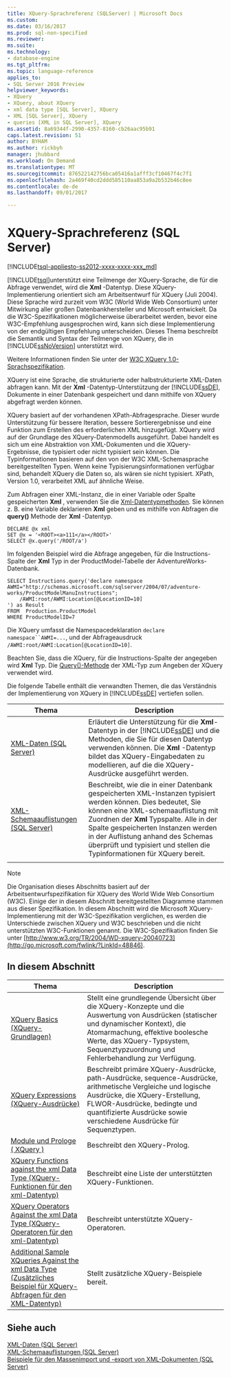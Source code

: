 ```yaml
---
title: XQuery-Sprachreferenz (SQLServer) | Microsoft Docs
ms.custom: 
ms.date: 03/16/2017
ms.prod: sql-non-specified
ms.reviewer: 
ms.suite: 
ms.technology:
- database-engine
ms.tgt_pltfrm: 
ms.topic: language-reference
applies_to:
- SQL Server 2016 Preview
helpviewer_keywords:
- XQuery
- XQuery, about XQuery
- xml data type [SQL Server], XQuery
- XML [SQL Server], XQuery
- queries [XML in SQL Server], XQuery
ms.assetid: 8a69344f-2990-4357-8160-cb26aac95b91
caps.latest.revision: 51
author: BYHAM
ms.author: rickbyh
manager: jhubbard
ms.workload: On Demand
ms.translationtype: MT
ms.sourcegitcommit: 876522142756bca05416a1afff3cf10467f4c7f1
ms.openlocfilehash: 2a469f40cd2ddd585110aa853a9a2b532b46c8ee
ms.contentlocale: de-de
ms.lasthandoff: 09/01/2017

---
```

# <a name="xquery-language-reference-sql-server"></a>XQuery-Sprachreferenz (SQL Server)
[!INCLUDE[tsql-appliesto-ss2012-xxxx-xxxx-xxx_md](../includes/tsql-appliesto-ss2012-xxxx-xxxx-xxx-md.md)]

  [!INCLUDE[tsql](../includes/tsql-md.md)]unterstützt eine Teilmenge der XQuery-Sprache, die für die Abfrage verwendet, wird die **Xml** -Datentyp. Diese XQuery-Implementierung orientiert sich am Arbeitsentwurf für XQuery (Juli 2004). Diese Sprache wird zurzeit vom W3C (World Wide Web Consortium) unter Mitwirkung aller großen Datenbankhersteller und Microsoft entwickelt. Da die W3C-Spezifikationen möglicherweise überarbeitet werden, bevor eine W3C-Empfehlung ausgesprochen wird, kann sich diese Implementierung von der endgültigen Empfehlung unterscheiden. Dieses Thema beschreibt die Semantik und Syntax der Teilmenge von XQuery, die in [!INCLUDE[ssNoVersion](../includes/ssnoversion-md.md)] unterstützt wird.  
  
 Weitere Informationen finden Sie unter der [W3C XQuery 1.0-Sprachspezifikation](http://go.microsoft.com/fwlink/?LinkId=48846).  
  
 XQuery ist eine Sprache, die strukturierte oder halbstrukturierte XML-Daten abfragen kann. Mit der **Xml** -Datentyp-Unterstützung der [!INCLUDE[ssDE](../includes/ssde-md.md)], Dokumente in einer Datenbank gespeichert und dann mithilfe von XQuery abgefragt werden können.  
  
 XQuery basiert auf der vorhandenen XPath-Abfragesprache. Dieser wurde Unterstützung für bessere Iteration, bessere Sortierergebnisse und eine Funktion zum Erstellen des erforderlichen XML hinzugefügt. XQuery wird auf der Grundlage des XQuery-Datenmodells ausgeführt. Dabei handelt es sich um eine Abstraktion von XML-Dokumenten und die XQuery-Ergebnisse, die typisiert oder nicht typisiert sein können. Die Typinformationen basieren auf den von der W3C XML-Schemasprache bereitgestellten Typen. Wenn keine Typisierungsinformationen verfügbar sind, behandelt XQuery die Daten so, als wären sie nicht typisiert. XPath, Version 1.0, verarbeitet XML auf ähnliche Weise.  
  
 Zum Abfragen einer XML-Instanz, die in einer Variable oder Spalte gespeicherten **Xml** , verwenden Sie die [Xml-Datentypmethoden](../t-sql/xml/xml-data-type-methods.md). Sie können z. B. eine Variable deklarieren **Xml** geben und es mithilfe von Abfragen die **query()** Methode der **Xml** -Datentyp.  
  
```  
DECLARE @x xml  
SET @x = '<ROOT><a>111</a></ROOT>'  
SELECT @x.query('/ROOT/a')  
```  
  
 Im folgenden Beispiel wird die Abfrage angegeben, für die Instructions-Spalte der **Xml** Typ in der ProductModel-Tabelle der AdventureWorks-Datenbank.  
  
```  
SELECT Instructions.query('declare namespace AWMI="http://schemas.microsoft.com/sqlserver/2004/07/adventure-works/ProductModelManuInstructions";           
    /AWMI:root/AWMI:Location[@LocationID=10]  
') as Result   
FROM  Production.ProductModel  
WHERE ProductModelID=7  
```  
  
 Die XQuery umfasst die Namespacedeklaration `declare namespace``AWMI=...`, und der Abfrageausdruck `/AWMI:root/AWMI:Location[@LocationID=10]`.  
  
 Beachten Sie, dass die XQuery, für die Instructions-Spalte der angegeben wird **Xml** Typ. Die [Query()-Methode](../t-sql/xml/query-method-xml-data-type.md) der XML-Typ zum Angeben der XQuery verwendet wird.  
  
 Die folgende Tabelle enthält die verwandten Themen, die das Verständnis der Implementierung von XQuery in [!INCLUDE[ssDE](../includes/ssde-md.md)] vertiefen sollen.  
  
|Thema|Description|  
|-----------|-----------------|  
|[XML-Daten &#40;SQL Server&#41;](../relational-databases/xml/xml-data-sql-server.md)|Erläutert die Unterstützung für die **Xml**-Datentyp in der [!INCLUDE[ssDE](../includes/ssde-md.md)] und die Methoden, die Sie für diesen Datentyp verwenden können. Die **Xml** -Datentyp bildet das XQuery-Eingabedaten zu modellieren, auf die die XQuery-Ausdrücke ausgeführt werden.|  
|[XML-Schemaauflistungen &#40;SQL Server&#41;](../relational-databases/xml/xml-schema-collections-sql-server.md)|Beschreibt, wie die in einer Datenbank gespeicherten XML-Instanzen typisiert werden können. Dies bedeutet, Sie können eine XML-schemaauflistung mit Zuordnen der **Xml** Typspalte. Alle in der Spalte gespeicherten Instanzen werden in der Auflistung anhand des Schemas überprüft und typisiert und stellen die Typinformationen für XQuery bereit.|  
|||  
  
> [!NOTE]  
>  Die Organisation dieses Abschnitts basiert auf der Arbeitsentwurfspezifikation für XQuery des World Wide Web Consortium (W3C). Einige der in diesem Abschnitt bereitgestellten Diagramme stammen aus dieser Spezifikation. In diesem Abschnitt wird die Microsoft XQuery-Implementierung mit der W3C-Spezifikation verglichen, es werden die Unterschiede zwischen XQuery und W3C beschrieben und die nicht unterstützten W3C-Funktionen genannt. Die W3C-Spezifikation finden Sie unter [http://www.w3.org/TR/2004/WD-xquery-20040723](http://go.microsoft.com/fwlink/?LinkId=48846).  
  
## <a name="in-this-section"></a>In diesem Abschnitt  
  
|Thema|Description|  
|-----------|-----------------|  
|[XQuery Basics (XQuery-Grundlagen)](../xquery/xquery-basics.md)|Stellt eine grundlegende Übersicht über die XQuery-Konzepte und die Auswertung von Ausdrücken (statischer und dynamischer Kontext), die Atomarmachung, effektive boolesche Werte, das XQuery-Typsystem, Sequenztypzuordnung und Fehlerbehandlung zur Verfügung.|  
|[XQuery Expressions (XQuery-Ausdrücke)](../xquery/xquery-expressions.md)|Beschreibt primäre XQuery-Ausdrücke, path-Ausdrücke, sequence-Ausdrücke, arithmetische Vergleiche und logische Ausdrücke, die XQuery-Erstellung, FLWOR-Ausdrücke, bedingte und quantifizierte Ausdrücke sowie verschiedene Ausdrücke für Sequenztypen.|  
|[Module und Prologe &#40; XQuery &#41;](../xquery/modules-and-prologs-xquery.md)|Beschreibt den XQuery-Prolog.|  
|[XQuery Functions against the xml Data Type (XQuery-Funktionen für den xml-Datentyp)](../xquery/xquery-functions-against-the-xml-data-type.md)|Beschreibt eine Liste der unterstützten XQuery-Funktionen.|  
|[XQuery Operators Against the xml Data Type (XQuery-Operatoren für den xml-Datentyp)](../xquery/xquery-operators-against-the-xml-data-type.md)|Beschreibt unterstützte XQuery-Operatoren.|  
|[Additional Sample XQueries Against the xml Data Type (Zusätzliches Beispiel für XQuery-Abfragen für den XML-Datentyp)](../xquery/additional-sample-xqueries-against-the-xml-data-type.md)|Stellt zusätzliche XQuery-Beispiele bereit.|  
  
## <a name="see-also"></a>Siehe auch  
 [XML-Daten &#40;SQL Server&#41;](../relational-databases/xml/xml-data-sql-server.md)   
 [XML-Schemaauflistungen &#40;SQL Server&#41;](../relational-databases/xml/xml-schema-collections-sql-server.md)   
 [Beispiele für den Massenimport und -export von XML-Dokumenten &#40;SQL Server&#41;](../relational-databases/import-export/examples-of-bulk-import-and-export-of-xml-documents-sql-server.md)  
  
  

